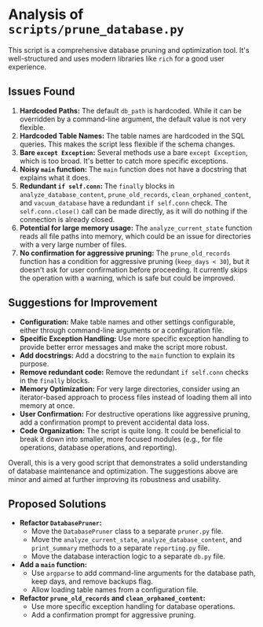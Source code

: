 # Analysis of `scripts/prune_database.py`

This script is a comprehensive database pruning and optimization tool. It's well-structured and uses modern libraries like `rich` for a good user experience.

## Issues Found

1.  **Hardcoded Paths:** The default `db_path` is hardcoded. While it can be overridden by a command-line argument, the default value is not very flexible.
2.  **Hardcoded Table Names:** The table names are hardcoded in the SQL queries. This makes the script less flexible if the schema changes.
3.  **Bare `except Exception`:** Several methods use a bare `except Exception`, which is too broad. It's better to catch more specific exceptions.
4.  **Noisy `main` function:** The `main` function does not have a docstring that explains what it does.
5.  **Redundant `if self.conn`:** The `finally` blocks in `analyze_database_content`, `prune_old_records`, `clean_orphaned_content`, and `vacuum_database` have a redundant `if self.conn` check. The `self.conn.close()` call can be made directly, as it will do nothing if the connection is already closed.
6.  **Potential for large memory usage:** The `analyze_current_state` function reads all file paths into memory, which could be an issue for directories with a very large number of files.
7.  **No confirmation for aggressive pruning:** The `prune_old_records` function has a condition for aggressive pruning (`keep_days < 30`), but it doesn't ask for user confirmation before proceeding. It currently skips the operation with a warning, which is safe but could be improved.

## Suggestions for Improvement

*   **Configuration:** Make table names and other settings configurable, either through command-line arguments or a configuration file.
*   **Specific Exception Handling:** Use more specific exception handling to provide better error messages and make the script more robust.
*   **Add docstrings:** Add a docstring to the `main` function to explain its purpose.
*   **Remove redundant code:** Remove the redundant `if self.conn` checks in the `finally` blocks.
*   **Memory Optimization:** For very large directories, consider using an iterator-based approach to process files instead of loading them all into memory at once.
*   **User Confirmation:** For destructive operations like aggressive pruning, add a confirmation prompt to prevent accidental data loss.
*   **Code Organization:** The script is quite long. It could be beneficial to break it down into smaller, more focused modules (e.g., for file operations, database operations, and reporting).

Overall, this is a very good script that demonstrates a solid understanding of database maintenance and optimization. The suggestions above are minor and aimed at further improving its robustness and usability.

## Proposed Solutions

*   **Refactor `DatabasePruner`:**
    *   Move the `DatabasePruner` class to a separate `pruner.py` file.
    *   Move the `analyze_current_state`, `analyze_database_content`, and `print_summary` methods to a separate `reporting.py` file.
    *   Move the database interaction logic to a separate `db.py` file.
*   **Add a `main` function:**
    *   Use `argparse` to add command-line arguments for the database path, keep days, and remove backups flag.
    *   Allow loading table names from a configuration file.
*   **Refactor `prune_old_records` and `clean_orphaned_content`:**
    *   Use more specific exception handling for database operations.
    *   Add a confirmation prompt for aggressive pruning.
